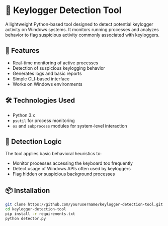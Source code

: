 # 🔐 Keylogger Detection Tool

A lightweight Python-based tool designed to detect potential keylogger activity on Windows systems. It monitors running processes and analyzes behavior to flag suspicious activity commonly associated with keyloggers.

## 🚀 Features
- Real-time monitoring of active processes
- Detection of suspicious keylogging behavior
- Generates logs and basic reports
- Simple CLI-based interface
- Works on Windows environments

## 🛠️ Technologies Used
- Python 3.x
- `psutil` for process monitoring
- `os` and `subprocess` modules for system-level interaction

## 🧠 Detection Logic
The tool applies basic behavioral heuristics to:
- Monitor processes accessing the keyboard too frequently
- Detect usage of Windows APIs often used by keyloggers
- Flag hidden or suspicious background processes

## 📦 Installation

```bash
git clone https://github.com/yourusername/keylogger-detection-tool.git
cd keylogger-detection-tool
pip install -r requirements.txt
python detector.py
